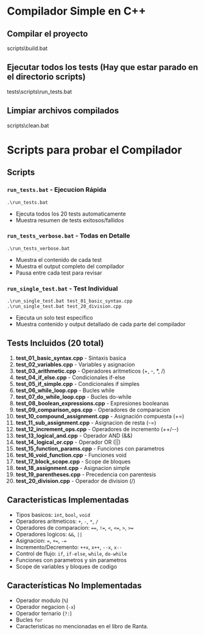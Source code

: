 # Compilador Simple en C++

## Compilar el proyecto

scripts\build.bat

## Ejecutar todos los tests (Hay que estar parado en el directorio scripts)

tests\scripts\run_tests.bat

## Limpiar archivos compilados

scripts\clean.bat

# Scripts para probar el Compilador

## Scripts

### `run_tests.bat` - Ejecucion Rápida

```batch
.\run_tests.bat
```

- Ejecuta todos los 20 tests automaticamente
- Muestra resumen de tests exitosos/fallidos

### `run_tests_verbose.bat` - Todas en Detalle

```batch
.\run_tests_verbose.bat
```

- Muestra el contenido de cada test
- Muestra el output completo del compilador
- Pausa entre cada test para revisar

### `run_single_test.bat` - Test Individual

```batch
.\run_single_test.bat test_01_basic_syntax.cpp
.\run_single_test.bat test_20_division.cpp
```

- Ejecuta un solo test especifico
- Muestra contenido y output detallado de cada parte del compilador

## Tests Incluidos (20 total)

1. **test_01_basic_syntax.cpp** - Sintaxis basica
2. **test_02_variables.cpp** - Variables y asignacion
3. **test_03_arithmetic.cpp** - Operadores aritmeticos (+, -, \*, /)
4. **test_04_if_else.cpp** - Condicionales if-else
5. **test_05_if_simple.cpp** - Condicionales if simples
6. **test_06_while_loop.cpp** - Bucles while
7. **test_07_do_while_loop.cpp** - Bucles do-while
8. **test_08_boolean_expressions.cpp** - Expresiones booleanas
9. **test_09_comparison_ops.cpp** - Operadores de comparacion
10. **test_10_compound_assignment.cpp** - Asignación compuesta (+=)
11. **test_11_sub_assignment.cpp** - Asignacion de resta (-=)
12. **test_12_increment_ops.cpp** - Operadores de incremento (++/--)
13. **test_13_logical_and.cpp** - Operador AND (&&)
14. **test_14_logical_or.cpp** - Operador OR (||)
15. **test_15_function_params.cpp** - Funciones con parametros
16. **test_16_void_function.cpp** - Funciones void
17. **test_17_block_scope.cpp** - Scope de bloques
18. **test_18_assignment.cpp** - Asignacion simple
19. **test_19_parentheses.cpp** - Precedencia con parentesis
20. **test_20_division.cpp** - Operador de division (/)

## Caracteristicas Implementadas

- Tipos basicos: `int`, `bool`, `void`
- Operadores aritmeticos: `+`, `-`, `*`, `/`
- Operadores de comparacion: `==`, `!=`, `<`, `<=`, `>`, `>=`
- Operadores logicos: `&&`, `||`
- Asignacion: `=`, `+=`, `-=`
- Incremento/Decremento: `++x`, `x++`, `--x`, `x--`
- Control de flujo: `if`, `if-else`, `while`, `do-while`
- Funciones con parametros y sin parametros
- Scope de variables y bloques de codigo

## Características No Implementadas

- Operador modulo (`%`)
- Operador negacion (`-x`)
- Operador ternario (`?:`)
- Bucles `for`
- Caracteristicas no mencionadas en el libro de Ranta.
